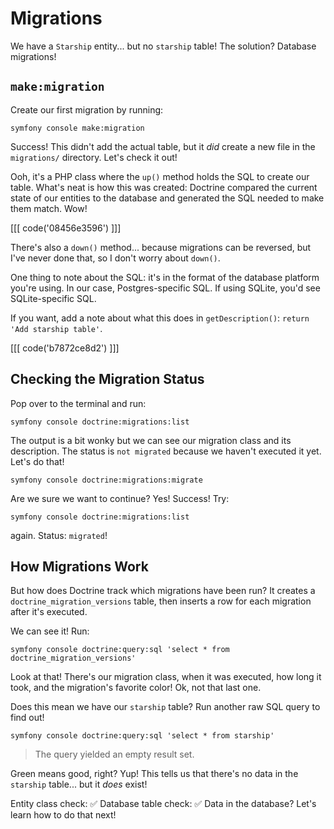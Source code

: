 # Migrations

We have a `Starship` entity... but no `starship` table!
The solution? Database migrations!

## `make:migration`

Create our first migration by running:

```terminal
symfony console make:migration
```

Success! This didn't add the actual table, but it _did_ create a
new file in the `migrations/` directory. Let's check it out!

Ooh, it's a PHP class where the `up()` method holds the SQL to create our table.
What's neat is how this was created: Doctrine compared the current state of our
entities to the database and generated the SQL needed to make them match.
Wow!

[[[ code('08456e3596') ]]]

There's also a `down()` method... because migrations can be reversed, but I've
never done that, so I don't worry about `down()`.

One thing to note about the SQL: it's in the format of the database
platform you're using. In our case, Postgres-specific SQL. If using SQLite,
you'd see SQLite-specific SQL.

If you want, add a note about what this does in `getDescription()`:
`return 'Add starship table'`.

[[[ code('b7872ce8d2') ]]]

## Checking the Migration Status

Pop over to the terminal and run:

```terminal
symfony console doctrine:migrations:list
```

The output is a bit wonky but we can see our migration class and its description.
The status is `not migrated` because we haven't executed it yet. Let's do that!

```terminal
symfony console doctrine:migrations:migrate
```

Are we sure we want to continue? Yes! Success! Try:

```terminal
symfony console doctrine:migrations:list
```

again. Status: `migrated`!

## How Migrations Work

But how does Doctrine track which migrations have been run? It creates a
`doctrine_migration_versions` table, then inserts a row for each migration after 
it's executed.

We can see it! Run:

```terminal
symfony console doctrine:query:sql 'select * from doctrine_migration_versions'
```

Look at that! There's our migration class, when it was executed, how long it took,
and the migration's favorite color! Ok, not that last one.

Does this mean we have our `starship` table? Run another raw SQL query to find out!

```terminal
symfony console doctrine:query:sql 'select * from starship'
```

> The query yielded an empty result set.

Green means good, right? Yup! This tells us that there's no data in the `starship`
table... but it *does* exist!

Entity class check: ✅ Database table check: ✅ 
Data in the database? Let's learn how to do that next!
